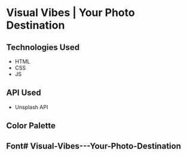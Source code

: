 # Visual Vibes | Your Photo Destination

## Technologies Used

- HTML
- CSS
- JS

## API Used

- Unsplash API

## Color Palette


## Font#   V i s u a l - V i b e s - - - Y o u r - P h o t o - D e s t i n a t i o n  
 
